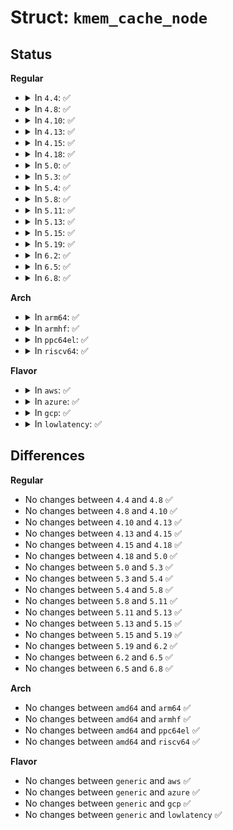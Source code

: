 # Struct: <code>kmem_cache_node</code>

## Status
<b>Regular</b>
<ul>
<li>
<details>
<summary>In <code>4.4</code>: ✅</summary>

```c
struct kmem_cache_node {
    spinlock_t list_lock;
    long unsigned int nr_partial;
    struct list_head partial;
    atomic_long_t nr_slabs;
    atomic_long_t total_objects;
    struct list_head full;
};
```
</details>
</li>
<li>
<details>
<summary>In <code>4.8</code>: ✅</summary>

```c
struct kmem_cache_node {
    spinlock_t list_lock;
    long unsigned int nr_partial;
    struct list_head partial;
    atomic_long_t nr_slabs;
    atomic_long_t total_objects;
    struct list_head full;
};
```
</details>
</li>
<li>
<details>
<summary>In <code>4.10</code>: ✅</summary>

```c
struct kmem_cache_node {
    spinlock_t list_lock;
    long unsigned int nr_partial;
    struct list_head partial;
    atomic_long_t nr_slabs;
    atomic_long_t total_objects;
    struct list_head full;
};
```
</details>
</li>
<li>
<details>
<summary>In <code>4.13</code>: ✅</summary>

```c
struct kmem_cache_node {
    spinlock_t list_lock;
    long unsigned int nr_partial;
    struct list_head partial;
    atomic_long_t nr_slabs;
    atomic_long_t total_objects;
    struct list_head full;
};
```
</details>
</li>
<li>
<details>
<summary>In <code>4.15</code>: ✅</summary>

```c
struct kmem_cache_node {
    spinlock_t list_lock;
    long unsigned int nr_partial;
    struct list_head partial;
    atomic_long_t nr_slabs;
    atomic_long_t total_objects;
    struct list_head full;
};
```
</details>
</li>
<li>
<details>
<summary>In <code>4.18</code>: ✅</summary>

```c
struct kmem_cache_node {
    spinlock_t list_lock;
    long unsigned int nr_partial;
    struct list_head partial;
    atomic_long_t nr_slabs;
    atomic_long_t total_objects;
    struct list_head full;
};
```
</details>
</li>
<li>
<details>
<summary>In <code>5.0</code>: ✅</summary>

```c
struct kmem_cache_node {
    spinlock_t list_lock;
    long unsigned int nr_partial;
    struct list_head partial;
    atomic_long_t nr_slabs;
    atomic_long_t total_objects;
    struct list_head full;
};
```
</details>
</li>
<li>
<details>
<summary>In <code>5.3</code>: ✅</summary>

```c
struct kmem_cache_node {
    spinlock_t list_lock;
    long unsigned int nr_partial;
    struct list_head partial;
    atomic_long_t nr_slabs;
    atomic_long_t total_objects;
    struct list_head full;
};
```
</details>
</li>
<li>
<details>
<summary>In <code>5.4</code>: ✅</summary>

```c
struct kmem_cache_node {
    spinlock_t list_lock;
    long unsigned int nr_partial;
    struct list_head partial;
    atomic_long_t nr_slabs;
    atomic_long_t total_objects;
    struct list_head full;
};
```
</details>
</li>
<li>
<details>
<summary>In <code>5.8</code>: ✅</summary>

```c
struct kmem_cache_node {
    spinlock_t list_lock;
    long unsigned int nr_partial;
    struct list_head partial;
    atomic_long_t nr_slabs;
    atomic_long_t total_objects;
    struct list_head full;
};
```
</details>
</li>
<li>
<details>
<summary>In <code>5.11</code>: ✅</summary>

```c
struct kmem_cache_node {
    spinlock_t list_lock;
    long unsigned int nr_partial;
    struct list_head partial;
    atomic_long_t nr_slabs;
    atomic_long_t total_objects;
    struct list_head full;
};
```
</details>
</li>
<li>
<details>
<summary>In <code>5.13</code>: ✅</summary>

```c
struct kmem_cache_node {
    spinlock_t list_lock;
    long unsigned int nr_partial;
    struct list_head partial;
    atomic_long_t nr_slabs;
    atomic_long_t total_objects;
    struct list_head full;
};
```
</details>
</li>
<li>
<details>
<summary>In <code>5.15</code>: ✅</summary>

```c
struct kmem_cache_node {
    spinlock_t list_lock;
    long unsigned int nr_partial;
    struct list_head partial;
    atomic_long_t nr_slabs;
    atomic_long_t total_objects;
    struct list_head full;
};
```
</details>
</li>
<li>
<details>
<summary>In <code>5.19</code>: ✅</summary>

```c
struct kmem_cache_node {
    spinlock_t list_lock;
    long unsigned int nr_partial;
    struct list_head partial;
    atomic_long_t nr_slabs;
    atomic_long_t total_objects;
    struct list_head full;
};
```
</details>
</li>
<li>
<details>
<summary>In <code>6.2</code>: ✅</summary>

```c
struct kmem_cache_node {
    spinlock_t list_lock;
    long unsigned int nr_partial;
    struct list_head partial;
    atomic_long_t nr_slabs;
    atomic_long_t total_objects;
    struct list_head full;
};
```
</details>
</li>
<li>
<details>
<summary>In <code>6.5</code>: ✅</summary>

```c
struct kmem_cache_node {
    spinlock_t list_lock;
    long unsigned int nr_partial;
    struct list_head partial;
    atomic_long_t nr_slabs;
    atomic_long_t total_objects;
    struct list_head full;
};
```
</details>
</li>
<li>
<details>
<summary>In <code>6.8</code>: ✅</summary>

```c
struct kmem_cache_node {
    spinlock_t list_lock;
    long unsigned int nr_partial;
    struct list_head partial;
    atomic_long_t nr_slabs;
    atomic_long_t total_objects;
    struct list_head full;
};
```
</details>
</li>
</ul>
<b>Arch</b>
<ul>
<li>
<details>
<summary>In <code>arm64</code>: ✅</summary>

```c
struct kmem_cache_node {
    spinlock_t list_lock;
    long unsigned int nr_partial;
    struct list_head partial;
    atomic_long_t nr_slabs;
    atomic_long_t total_objects;
    struct list_head full;
};
```
</details>
</li>
<li>
<details>
<summary>In <code>armhf</code>: ✅</summary>

```c
struct kmem_cache_node {
    spinlock_t list_lock;
    long unsigned int nr_partial;
    struct list_head partial;
    atomic_long_t nr_slabs;
    atomic_long_t total_objects;
    struct list_head full;
};
```
</details>
</li>
<li>
<details>
<summary>In <code>ppc64el</code>: ✅</summary>

```c
struct kmem_cache_node {
    spinlock_t list_lock;
    long unsigned int nr_partial;
    struct list_head partial;
    atomic_long_t nr_slabs;
    atomic_long_t total_objects;
    struct list_head full;
};
```
</details>
</li>
<li>
<details>
<summary>In <code>riscv64</code>: ✅</summary>

```c
struct kmem_cache_node {
    spinlock_t list_lock;
    long unsigned int nr_partial;
    struct list_head partial;
    atomic_long_t nr_slabs;
    atomic_long_t total_objects;
    struct list_head full;
};
```
</details>
</li>
</ul>
<b>Flavor</b>
<ul>
<li>
<details>
<summary>In <code>aws</code>: ✅</summary>

```c
struct kmem_cache_node {
    spinlock_t list_lock;
    long unsigned int nr_partial;
    struct list_head partial;
    atomic_long_t nr_slabs;
    atomic_long_t total_objects;
    struct list_head full;
};
```
</details>
</li>
<li>
<details>
<summary>In <code>azure</code>: ✅</summary>

```c
struct kmem_cache_node {
    spinlock_t list_lock;
    long unsigned int nr_partial;
    struct list_head partial;
    atomic_long_t nr_slabs;
    atomic_long_t total_objects;
    struct list_head full;
};
```
</details>
</li>
<li>
<details>
<summary>In <code>gcp</code>: ✅</summary>

```c
struct kmem_cache_node {
    spinlock_t list_lock;
    long unsigned int nr_partial;
    struct list_head partial;
    atomic_long_t nr_slabs;
    atomic_long_t total_objects;
    struct list_head full;
};
```
</details>
</li>
<li>
<details>
<summary>In <code>lowlatency</code>: ✅</summary>

```c
struct kmem_cache_node {
    spinlock_t list_lock;
    long unsigned int nr_partial;
    struct list_head partial;
    atomic_long_t nr_slabs;
    atomic_long_t total_objects;
    struct list_head full;
};
```
</details>
</li>
</ul>

## Differences
<b>Regular</b>
<ul>
<li>
No changes between <code>4.4</code> and <code>4.8</code> ✅
</li>
<li>
No changes between <code>4.8</code> and <code>4.10</code> ✅
</li>
<li>
No changes between <code>4.10</code> and <code>4.13</code> ✅
</li>
<li>
No changes between <code>4.13</code> and <code>4.15</code> ✅
</li>
<li>
No changes between <code>4.15</code> and <code>4.18</code> ✅
</li>
<li>
No changes between <code>4.18</code> and <code>5.0</code> ✅
</li>
<li>
No changes between <code>5.0</code> and <code>5.3</code> ✅
</li>
<li>
No changes between <code>5.3</code> and <code>5.4</code> ✅
</li>
<li>
No changes between <code>5.4</code> and <code>5.8</code> ✅
</li>
<li>
No changes between <code>5.8</code> and <code>5.11</code> ✅
</li>
<li>
No changes between <code>5.11</code> and <code>5.13</code> ✅
</li>
<li>
No changes between <code>5.13</code> and <code>5.15</code> ✅
</li>
<li>
No changes between <code>5.15</code> and <code>5.19</code> ✅
</li>
<li>
No changes between <code>5.19</code> and <code>6.2</code> ✅
</li>
<li>
No changes between <code>6.2</code> and <code>6.5</code> ✅
</li>
<li>
No changes between <code>6.5</code> and <code>6.8</code> ✅
</li>
</ul>
<b>Arch</b>
<ul>
<li>
No changes between <code>amd64</code> and <code>arm64</code> ✅
</li>
<li>
No changes between <code>amd64</code> and <code>armhf</code> ✅
</li>
<li>
No changes between <code>amd64</code> and <code>ppc64el</code> ✅
</li>
<li>
No changes between <code>amd64</code> and <code>riscv64</code> ✅
</li>
</ul>
<b>Flavor</b>
<ul>
<li>
No changes between <code>generic</code> and <code>aws</code> ✅
</li>
<li>
No changes between <code>generic</code> and <code>azure</code> ✅
</li>
<li>
No changes between <code>generic</code> and <code>gcp</code> ✅
</li>
<li>
No changes between <code>generic</code> and <code>lowlatency</code> ✅
</li>
</ul>

